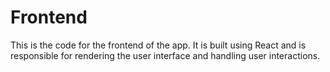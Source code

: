 # Frontend
This is the code for the frontend of the app. It is built using React and is responsible for rendering the user interface and handling user interactions.